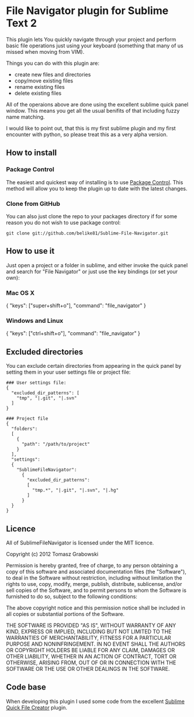 # File Navigator plugin for Sublime Text 2

This plugin lets You quickly navigate through your project and perform basic file operations
just using your keyboard (something that many of us missed when moving from VIM).

Things you can do with this plugin are:

- create new files and directories
- copy/move existing files
- rename existing files
- delete existing files

All of the operaions above are done using the excellent sublime quick panel window.
This means you get all the usual benifits of that including fuzzy name matching.

I would like to point out, that this is my first sublime plugin and my first encounter
with python, so please treat this as a very alpha version.

## How to install

### Package Control

The easiest and quickest way of installing is to use [Package Control](http://wbond.net/sublime_packages/package_control).
This method will allow you to keep the plugin up to date with the latest changes.

### Clone from GitHub

You can also just clone the repo to your packages directory if for some reason you do not wish to use package control:

    git clone git://github.com/belike81/Sublime-File-Navigator.git

## How to use it

Just open a project or a folder in sublime, and either invoke the quick panel and search for "File Navigator" or
just use the key bindings (or set your own):

  ### Mac OS X
  { "keys": ["super+shift+o"], "command": "file_navigator" }

  ### Windows and Linux
  { "keys": ["ctrl+shift+o"], "command": "file_navigator" }

## Excluded directories

You can exclude certain directories from appearing in the quick panel by setting them in your user settings file
or project file:

    ### User settings file:
    {
      "excluded_dir_patterns": [
        "tmp", "|.git", "|.svn"
      ]
    }

    ### Project file
    {
      "folders":
      [
        {
          "path": "/path/to/project"
        }
      ],
      "settings":
      {
        "SublimeFileNavigator":
          {
            "excluded_dir_patterns":
            [
              "tmp.*", "|.git", "|.svn", "|.hg"
            ]
          }
      }
    }

## Licence

All of SublimeFileNavigator is licensed under the MIT licence.

  Copyright (c) 2012 Tomasz Grabowski 

  Permission is hereby granted, free of charge, to any person obtaining a copy
  of this software and associated documentation files (the "Software"), to deal
  in the Software without restriction, including without limitation the rights
  to use, copy, modify, merge, publish, distribute, sublicense, and/or sell
  copies of the Software, and to permit persons to whom the Software is
  furnished to do so, subject to the following conditions:

  The above copyright notice and this permission notice shall be included in
  all copies or substantial portions of the Software.

  THE SOFTWARE IS PROVIDED "AS IS", WITHOUT WARRANTY OF ANY KIND, EXPRESS OR
  IMPLIED, INCLUDING BUT NOT LIMITED TO THE WARRANTIES OF MERCHANTABILITY,
  FITNESS FOR A PARTICULAR PURPOSE AND NONINFRINGEMENT. IN NO EVENT SHALL THE
  AUTHORS OR COPYRIGHT HOLDERS BE LIABLE FOR ANY CLAIM, DAMAGES OR OTHER
  LIABILITY, WHETHER IN AN ACTION OF CONTRACT, TORT OR OTHERWISE, ARISING FROM,
  OUT OF OR IN CONNECTION WITH THE SOFTWARE OR THE USE OR OTHER DEALINGS IN
  THE SOFTWARE.

## Code base
When developing this plugin I used some code from the excellent [Sublime Quick File Creator](https://github.com/noklesta/SublimeQuickFileCreator)
plugin.